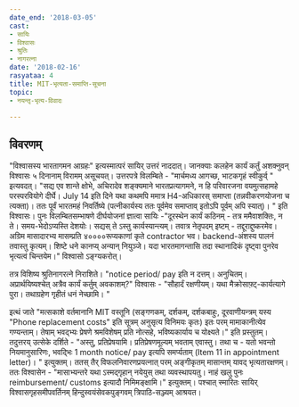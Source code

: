 ```yaml
---
date_end: '2018-03-05'
cast:
- सायिः
- विश्वासः
- श्रुतिः
- नागरत्ना
date: '2018-02-16'
rasyataa: 4
title: MIT-भृत्यता-समाप्ति-सूचना
topic:
- नयन्तृ-भृत्य-विवादः

---
```


## विवरणम्
"विश्वासस्य भारतागमन आग्रहः" इत्यस्मात्परं सायिर् उत्तरं नाददात्। जानक्याः‌ कलहेन कार्यं कर्तुं अशक्नुवन् विश्वासः ५ दिनानाम् विरामम् असूचयत्। उत्तरपत्रे विलम्बिते - "मार्चमध्य आगच्छ, भाटकगृहं स्वीकुर्व् " इत्यवदत्। "सद्य​ एव शान्ते क्षोभे, अचिरादेव शङ्क्यमाने भारतप्रत्यागमने, न हि परिवारजना वयमुत्सहामहे ​परस्परवियोगे दीर्घे। July 14 इति दिने यथा कथमपि ममात्र H4-अधिकारस् समाप्ता (तन्नवीकरणयोजना च त्यक्ता)। ततः पूर्वं भारतमहं निवर्तिष्ये (पत्नीकार्यस्य ततः पूर्वमेव समाप्ताव् इतोऽपि पूर्वम् अपि स्यात्)। " इति विश्वासः। पुनः विलम्बितसम्भाषणे  दीर्घयोजनां ज्ञात्वा सायिः -‌"दूरस्थेन कार्यं कठिनम् - तत्र ममैवाशक्तिः, न ते। समय-भेदोऽप्यस्ति देशयोः। सद्यस् ते ऽस्तु कार्यस्यान्त्यम्। तवात्र नेतृपदम् इष्टम् - तद्दूराद्दुष्करमेव। अग्रिम मासादारभ्य मासम्प्रति ४००००रूप्यकाणां कृते contractor भव। backend-अंशस्य पालनं तवास्तु कृत्यम्। शिष्टे धने कानप्य् अन्यान् नियुञ्जे। यदा भारतमागन्तासि तदा स्थानादिकं दृष्ट्वा पुनरेव भृत्यत्वं चिन्तयेम।" विश्वासो ऽङ्ग्यकरोत्।

तत्र विशिष्य श्रुतिनागरत्ने निराशिते। "notice period/ pay इति न दत्तम्। अनुचितम्। अप्रार्थयिष्यश्चेत् अत्रैव कार्यं कर्तुम् अवकाशम्?" विश्वासः - "सौहार्दं रक्षणीयम्। यथा मैक्रोसाफ़्ट्-कार्यत्यागे पुरा। तथाग्रहेण गृहीतं धनं नेच्छामि। "

इत्थं जाते "मत्सकाशे वर्तमानानि MIT वस्तूनि (सङ्गणकम्, दर्शकम्, दर्शकबाहुः, दूरवाणीयन्त्रम् यस्य "Phone replacement costs" इति सूत्रम् अनुसृत्य विनिमयः कृतः) इतः परम् मामाकानीत्येव गण्यन्ताम्। तेषाम् भवद्भ्यः प्रेषणे श्रमविशेषम् प्रति नोत्सहे, भविष्यकार्याय च योक्ष्यते।" इति प्रस्तुतम्। तदुत्तरय् उत्सेके दर्शिते - "अस्तु, प्रतिप्रेषयामि। प्रतिप्रेषणमूल्यम् भवताम् एवास्तु। तथा च - यतो भवन्तो नियमानुसारिणः, भवद्भिः 1 month notice/ pay इत्यपि समर्प्यताम् (Item 11 in appointment letter)। " इत्युक्तम्। ततस् तैर् विफलनिवारणप्रयत्नात् परम् अङ्गीकृतम् मासान्तम् यावद् भृत्यतारक्षणम्। ततः विश्वासेन - "मासाभ्यन्तरे यथा ऽस्मद्गृहान् नयेयुस् तथा व्यवस्थापयतु। नाहं खलु पुनः reimbursement/ customs इत्यादौ निमिमङ्क्षामि।" इत्युक्तम्। पश्चात् स्मारितः सायिर् विश्वासगृहसमीपवर्तिनम् हिन्दुस्वयंसेवकपुङ्गवम् त्रिपाठि-सञ्ज्यम् आश्रयत।

